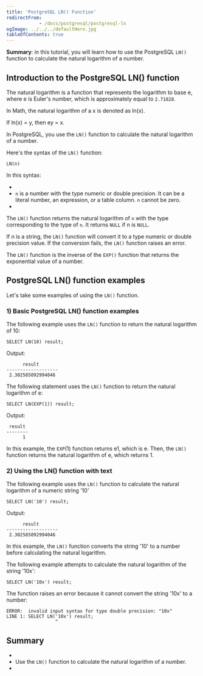 ```yaml
---
title: 'PostgreSQL LN() Function'
redirectFrom: 
            - /docs/postgresql/postgresql-ln
ogImage: ../../../defaultHero.jpg
tableOfContents: true
---
```



**Summary**: in this tutorial, you will learn how to use the PostgreSQL `LN()` function to calculate the natural logarithm of a number.





## Introduction to the PostgreSQL LN() function





The natural logarithm is a function that represents the logarithm to base e, where e is Euler's number, which is approximately equal to `2.71828`.





In Math, the natural logarithm of a x is denoted as ln(x).





If ln(x) = y, then ey = x.





In PostgreSQL, you use the `LN()` function to calculate the natural logarithm of a number.





Here's the syntax of the `LN()` function:





```
LN(n)
```





In this syntax:





- 
- `n` is a number with the type numeric or double precision. It can be a literal number, an expression, or a table column. `n` cannot be zero.
- 





The `LN()` function returns the natural logarithm of `n` with the type corresponding to the type of `n`. It returns `NULL` if n is `NULL`.





If n is a string, the `LN()` function will convert it to a type numeric or double precision value. If the conversion fails, the `LN()` function raises an error.





The `LN()` function is the inverse of the `EXP()` function that returns the exponential value of a number.





## PostgreSQL LN() function examples





Let's take some examples of using the `LN()` function.





### 1) Basic PostgreSQL LN() function examples





The following example uses the `LN()` function to return the natural logarithm of 10:





```
SELECT LN(10) result;
```





Output:





```
      result
-------------------
 2.302585092994046
```





The following statement uses the `LN()` function to return the natural logarithm of e:





```
SELECT LN(EXP(1)) result;
```





Output:





```
 result
--------
      1
```





In this example, the `EXP`(1) function returns e1, which is e. Then, the `LN()` function returns the natural logarithm of e, which returns 1.





### 2) Using the LN() function with text





The following example uses the `LN()` function to calculate the natural logarithm of a numeric string '10'





```
SELECT LN('10') result;
```





Output:





```
      result
-------------------
 2.302585092994046
```





In this example, the `LN()` function converts the string '10' to a number before calculating the natural logarithm.





The following example attempts to calculate the natural logarithm of the string '10x':





```
SELECT LN('10x') result;
```





The function raises an error because it cannot convert the string '10x' to a number:





```
ERROR:  invalid input syntax for type double precision: "10x"
LINE 1: SELECT LN('10x') result;
                  ^
```





## Summary





- 
- Use the `LN()` function to calculate the natural logarithm of a number.
- 


